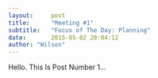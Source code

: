 ```yaml
---
layout:     post
title:      "Meeting #1"
subtitle:   "Focus of The Day: Planning"
date:       2015-05-02 20:04:12
author: "Wilson"
---
```


<p>Hello. This Is Post Number 1...</p>